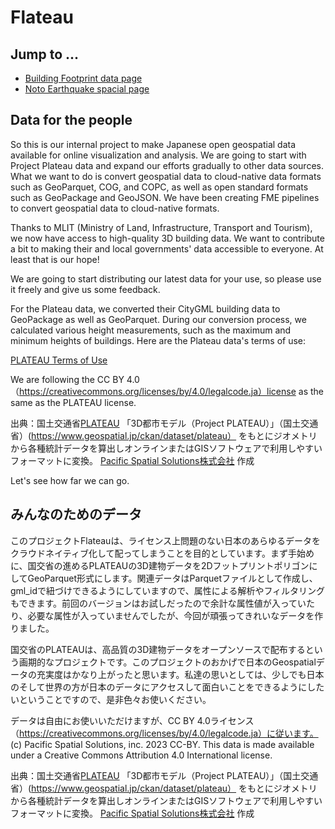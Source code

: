 # Flateau

## Jump to ...
- [Building Footprint data page](https://github.com/pacificspatial/flateau/tree/main/data/plateau)
- [Noto Earthquake spacial page](https://github.com/pacificspatial/flateau/tree/main/data/noto_earthquake)

## Data for the people

So this is our internal project to make Japanese open geospatial data available for online visualization and analysis. We are going to start with Project Plateau data and expand our efforts gradually to other data sources. What we want to do is convert geospatial data to cloud-native data formats such as GeoParquet, COG, and COPC, as well as open standard formats such as GeoPackage and GeoJSON. We have been creating FME pipelines to convert geospatial data to cloud-native formats.

Thanks to MLIT (Ministry of Land, Infrastructure, Transport and Tourism), we now have access to high-quality 3D building data. We want to contribute a bit to making their and local governments' data accessible to everyone. At least that is our hope!

We are going to start distributing our latest data for your use, so please use it freely and give us some feedback.

For the Plateau data, we converted their CityGML building data to GeoPackage as well as GeoParquet. During our conversion process, we calculated various height measurements, such as the maximum and minimum heights of buildings. Here are the Plateau data's terms of use:

[PLATEAU Terms of Use](https://www.mlit.go.jp/plateau/site-policy/)

We are following the CC BY 4.0（https://creativecommons.org/licenses/by/4.0/legalcode.ja）license as the same as the PLATEAU license.

出典：国土交通省[PLATEAU](https://www.mlit.go.jp/plateau/)
「3D都市モデル（Project PLATEAU）」（国土交通省）(https://www.geospatial.jp/ckan/dataset/plateau） をもとにジオメトリから各種統計データを算出しオンラインまたはGISソフトウェアで利用しやすいフォーマットに変換。 [Pacific Spatial Solutions株式会社](https://pacificspatial.com) 作成

Let's see how far we can go.


## みんなのためのデータ

このプロジェクトFlateauは、ライセンス上問題のない日本のあらゆるデータをクラウドネイティブ化して配ってしまうことを目的としています。まず手始めに、国交省の進めるPLATEAUの3D建物データを2DフットプリントポリゴンにしてGeoParquet形式にします。関連データはParquetファイルとして作成し、gml_idで紐づけできるようにしていますので、属性による解析やフィルタリングもできます。前回のバージョンはお試しだったので余計な属性値が入っていたり、必要な属性が入っていませんでしたが、今回が頑張ってきれいなデータを作りました。

国交省のPLATEAUは、高品質の3D建物データをオープンソースで配布するという画期的なプロジェクトです。このプロジェクトのおかげで日本のGeospatialデータの充実度はかなり上がったと思います。私達の思いとしては、少しでも日本のそして世界の方が日本のデータにアクセスして面白いことをできるようにしたいということですので、是非色々お使いください。

データは自由にお使いいただけますが、CC BY 4.0ライセンス（https://creativecommons.org/licenses/by/4.0/legalcode.ja）に従います。
(c) Pacific Spatial Solutions, inc. 2023 CC-BY. This data is made available under a Creative Commons Attribution 4.0 International license.

出典：国土交通省[PLATEAU](https://www.mlit.go.jp/plateau/)
「3D都市モデル（Project PLATEAU）」（国土交通省）(https://www.geospatial.jp/ckan/dataset/plateau） をもとにジオメトリから各種統計データを算出しオンラインまたはGISソフトウェアで利用しやすいフォーマットに変換。 [Pacific Spatial Solutions株式会社](https://pacificspatial.com) 作成